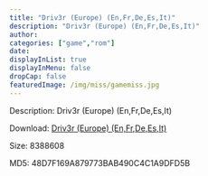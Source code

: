 ```yaml
---
title: "Driv3r (Europe) (En,Fr,De,Es,It)"
description: "Driv3r (Europe) (En,Fr,De,Es,It)"
author: 
categories: ["game","rom"]
date: 
displayInList: true
displayInMenu: false
dropCap: false
featuredImage: /img/miss/gamemiss.jpg
---
```


Description: Driv3r (Europe) (En,Fr,De,Es,It)

Download: <a style="text-decoration:underline;" href="https://mega.nz/#!XGZA2IST!ziedBBNy0xs2OG-ap0kbFaI7DO_-wTvcTvknnZbwGPY" target = "_blank" rel = "nofollow" > Driv3r (Europe) (En,Fr,De,Es,It)</a>

Size: 8388608

MD5: 48D7F169A879773BAB490C4C1A9DFD5B

